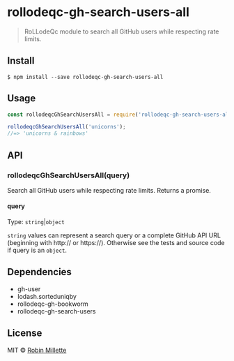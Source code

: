 # rollodeqc-gh-search-users-all
> RoLLodeQc module to search all GitHub users while respecting rate limits.

## Install
```
$ npm install --save rollodeqc-gh-search-users-all
```

## Usage
```js
const rollodeqcGhSearchUsersAll = require('rollodeqc-gh-search-users-all');

rollodeqcGhSearchUsersAll('unicorns');
//=> 'unicorns & rainbows'
```

## API
### rollodeqcGhSearchUsersAll(query)
Search all GitHub users while respecting rate limits. Returns a promise.

#### query
Type: `string`|`object`

`string` values can represent a search query or a complete GitHub API URL
(beginning with http:// or https://).
Otherwise see the tests and source code if query is an `object`.

## Dependencies
* gh-user
* lodash.sorteduniqby
* rollodeqc-gh-bookworm
* rollodeqc-gh-search-users

## License

MIT © [Robin Millette](http://robin.millette.info)

